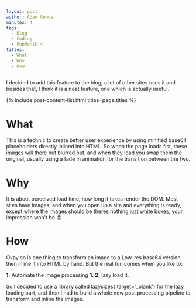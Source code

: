 ```yaml
---
layout: post
author: Adam Gonda
minutes: 4
tags:
  - Blog
  - Coding
  - FunMonth 4
titles:
  - What
  - Why
  - How
---
```


I decided to add this feature to the blog,
a lot of other sites uses it and besides that,
I think it is a neat feature, one which is actually useful.

{% include post-content-list.html titles=page.titles %}

# What

This is a technic to create better user experience by using
minified base64 placeholders directly inlined into HTML.
So when the page loads fist, these images will there
but blurred out, and when they load you swap them the original,
usually using a fade in animation for the transition between the two.

# Why

It is about perceived load time, how long it takes render the DOM.
Most sites have images, and when you open up a site and everything
is ready, except where the images should be theres nothing
just white boxes, your impression won't be 😍

# How

Okay so is one thing to transform an image to a Low-res base64 version then
inline it into HTML by hand. But the real fun comes when you like to:

**1.** Automate the image processing
**1.** 
**2.** lazy load it.

So I decided to use a library called [lazysizes](https://github.com/aFarkas/lazysizes){:target='_blank'} for the lazy loading part, and then I had
to build a whole new post processing pipeline to transform and inline the
images.
